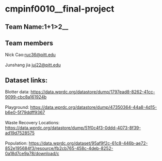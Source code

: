 # cmpinf0010__final-project
## Team Name:1+1>2__
## Team members 
Nick Cao:ruc36@pitt.edu 
<br>
<br>
Junshang jia juj22@pitt.edu
## Dataset links:  
Blotter data: https://data.wprdc.org/datastore/dump/1797ead8-8262-41cc-9099-cbc8a161924b
<br>
<br>Playground: https://data.wprdc.org/datastore/dump/47350364-44a8-4d15-b6e0-5f79ddff9367
<br>
<br>Waste Recovery Locations: https://data.wprdc.org/datastore/dump/51f0c4f3-0ddd-4073-8f39-ad19d7528575
<br>
<br>Population: https://data.wprdc.org/dataset/95af9f2c-61c8-446b-ae72-852e195684f3/resource/fb2cb765-458c-4deb-8252-0a18d7ce9a78/download/c

